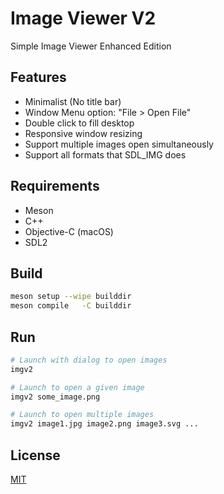 # Image Viewer V2

Simple Image Viewer Enhanced Edition

## Features

* Minimalist (No title bar)
* Window Menu option: "File > Open File"
* Double click to fill desktop
* Responsive window resizing
* Support multiple images open simultaneously
* Support all formats that SDL_IMG does

## Requirements

* Meson
* C++
* Objective-C (macOS)
* SDL2

## Build

```bash
meson setup --wipe builddir
meson compile   -C builddir
```

## Run

```bash
# Launch with dialog to open images
imgv2

# Launch to open a given image
imgv2 some_image.png

# Launch to open multiple images
imgv2 image1.jpg image2.png image3.svg ...
```

## License

[MIT](LICENSE.md)
